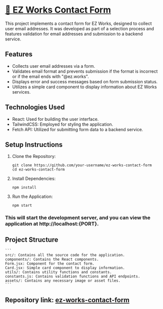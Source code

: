 # [🚀 EZ Works Contact Form](https://ez-works-contact-form.vercel.app/)
This project implements a contact form for EZ Works, designed to collect user email addresses. It was developed as part of a selection process and features validation for email addresses and submission to a backend service.

## Features
- Collects user email addresses via a form.
- Validates email format and prevents submission if the format is incorrect or if the email ends with "@ez.works".
- Displays error and success messages based on form submission status.
- Utilizes a simple card component to display information about EZ Works services.

## Technologies Used
- React: Used for building the user interface.
- TailwindCSS: Employed for styling the application.
- Fetch API: Utilized for submitting form data to a backend service.

## Setup Instructions

1. Clone the Repository:

    ```
    git clone https://github.com/your-username/ez-works-contact-form
    cd ez-works-contact-form
    ```
2. Install Dependencies:
    ```
    npm install 
    ```
3. Run the Application:
    ```
    npm start
    ```

### This will start the development server, and you can view the application at http://localhost:{PORT}.

## Project Structure
    ```
    src/: Contains all the source code for the application.
    components/: Contains the React components.
    Form.jsx: Component for the contact form.
    Card.jsx: Simple card component to display information.
    utils/: Contains utility functions and constants.
    constants.js: Contains validation functions and API endpoints.
    assets/: Contains any necessary image or asset files.
    ```

## Repository link: [ez-works-contact-form]()

